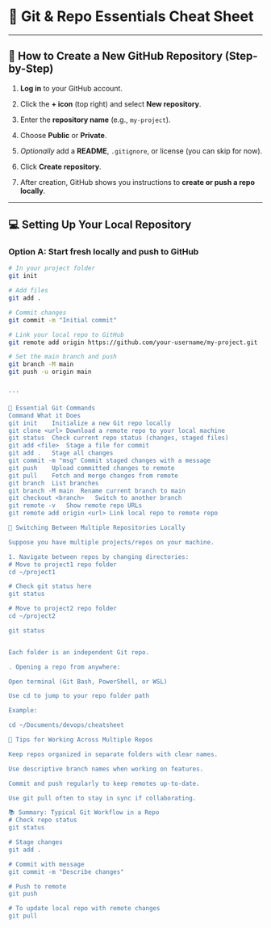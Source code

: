 # 🧠 Git & Repo Essentials Cheat Sheet

---

## 🚀 How to Create a New GitHub Repository (Step-by-Step)

1. **Log in** to your GitHub account.

2. Click the **+ icon** (top right) and select **New repository**.

3. Enter the **repository name** (e.g., `my-project`).

4. Choose **Public** or **Private**.

5. *Optionally* add a **README**, `.gitignore`, or license (you can skip for now).

6. Click **Create repository**.

7. After creation, GitHub shows you instructions to **create or push a repo locally**.

---

## 💻 Setting Up Your Local Repository

### Option A: Start fresh locally and push to GitHub

```bash
# In your project folder
git init

# Add files
git add .

# Commit changes
git commit -m "Initial commit"

# Link your local repo to GitHub
git remote add origin https://github.com/your-username/my-project.git

# Set the main branch and push
git branch -M main
git push -u origin main


'''

🔑 Essential Git Commands
Command	What it Does
git init	Initialize a new Git repo locally
git clone <url>	Download a remote repo to your local machine
git status	Check current repo status (changes, staged files)
git add <file>	Stage a file for commit
git add .	Stage all changes
git commit -m "msg"	Commit staged changes with a message
git push	Upload committed changes to remote
git pull	Fetch and merge changes from remote
git branch	List branches
git branch -M main	Rename current branch to main
git checkout <branch>	Switch to another branch
git remote -v	Show remote repo URLs
git remote add origin <url>	Link local repo to remote repo

🔄 Switching Between Multiple Repositories Locally

Suppose you have multiple projects/repos on your machine.

1. Navigate between repos by changing directories:
# Move to project1 repo folder
cd ~/project1

# Check git status here
git status

# Move to project2 repo folder
cd ~/project2

git status


Each folder is an independent Git repo.

. Opening a repo from anywhere:

Open terminal (Git Bash, PowerShell, or WSL)

Use cd to jump to your repo folder path

Example:

cd ~/Documents/devops/cheatsheet

🔧 Tips for Working Across Multiple Repos

Keep repos organized in separate folders with clear names.

Use descriptive branch names when working on features.

Commit and push regularly to keep remotes up-to-date.

Use git pull often to stay in sync if collaborating.

📚 Summary: Typical Git Workflow in a Repo
# Check repo status
git status

# Stage changes
git add .

# Commit with message
git commit -m "Describe changes"

# Push to remote
git push

# To update local repo with remote changes
git pull
